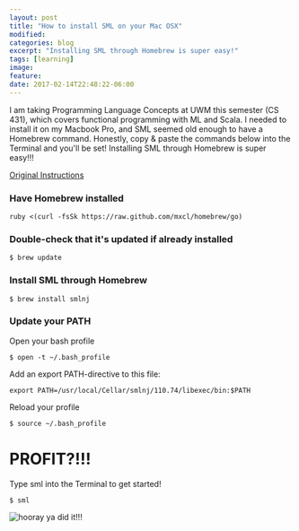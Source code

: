 ```yaml
---
layout: post
title: "How to install SML on your Mac OSX"
modified:
categories: blog
excerpt: "Installing SML through Homebrew is super easy!"
tags: [learning]
image:
feature:
date: 2017-02-14T22:48:22-06:00
---
```


I am taking Programming Language Concepts at UWM this semester (CS 431), which covers functional programming with ML and Scala. I needed to install it on my Macbook Pro, and SML seemed old enough to have a Homebrew command. Honestly, copy & paste the commands below into the Terminal and you'll be set! Installing SML through Homebrew is super easy!!!

[Original Instructions](http://islovely.co/posts/painless-installation-of-sml-on-os-x/)

### Have Homebrew installed

    ruby <(curl -fsSk https://raw.github.com/mxcl/homebrew/go)

### Double-check that it's updated if already installed

    $ brew update

### Install SML through Homebrew

    $ brew install smlnj

### Update your PATH
Open your bash profile

    $ open -t ~/.bash_profile

Add an export PATH-directive to this file:

    export PATH=/usr/local/Cellar/smlnj/110.74/libexec/bin:$PATH

Reload your profile

    $ source ~/.bash_profile

# PROFIT?!!!
Type sml into the Terminal to get started!

    $ sml

![hooray ya did it!!!](https://media.giphy.com/media/sY6DRXWTn9a2k/giphy.gif)